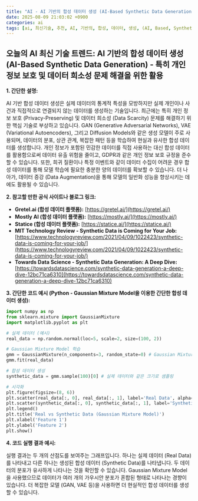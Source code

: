 ```yaml
---
title: "AI - AI 기반의 합성 데이터 생성 (AI-Based Synthetic Data Generation) - 특히 개인 정보 보호 및 데이터 희소성 문제 해결을 위한 활용"
date: 2025-08-09 21:03:02 +0900
categories: ai
tags: [ai, 최신기술, 추천, AI, 기반의, 합성, 데이터, 생성, (AI, Based, Synthetic, Data, Generation), 특히, 개인, 정보, 보호, 희소성, 문제, 해결을, 위한, 활용]
---
```


## 오늘의 AI 최신 기술 트렌드: **AI 기반의 합성 데이터 생성 (AI-Based Synthetic Data Generation) - 특히 개인 정보 보호 및 데이터 희소성 문제 해결을 위한 활용**

**1. 간단한 설명:**

AI 기반 합성 데이터 생성은 실제 데이터의 통계적 특성을 모방하지만 실제 개인이나 사건과 직접적으로 연결되지 않는 데이터를 생성하는 기술입니다.  최근에는 특히 개인 정보 보호 (Privacy-Preserving) 및 데이터 희소성 (Data Scarcity) 문제를 해결하기 위한 핵심 기술로 부상하고 있습니다.  GAN (Generative Adversarial Networks), VAE (Variational Autoencoders), 그리고 Diffusion Models와 같은 생성 모델이 주로 사용되며, 데이터의 분포, 상관 관계, 복잡한 패턴 등을 학습하여 현실과 유사한 합성 데이터를 생성합니다.  개인 정보가 포함된 민감한 데이터를 직접 사용하는 대신 합성 데이터를 활용함으로써 데이터 유출 위험을 줄이고, GDPR과 같은 개인 정보 보호 규정을 준수할 수 있습니다.  또한, 희귀 질환이나 특정 이벤트와 같이 데이터 수집이 어려운 경우 합성 데이터를 통해 모델 학습에 필요한 충분한 양의 데이터를 확보할 수 있습니다.  더 나아가, 데이터 증강 (Data Augmentation)을 통해 모델의 일반화 성능을 향상시키는 데에도 활용될 수 있습니다.

**2. 참고할 만한 공식 사이트나 블로그 링크:**

*   **Gretel.ai (합성 데이터 플랫폼):** [https://gretel.ai/](https://gretel.ai/)
*   **Mostly AI (합성 데이터 플랫폼):** [https://mostly.ai/](https://mostly.ai/)
*   **Statice (합성 데이터 플랫폼):** [https://statice.ai/](https://statice.ai/)
*   **MIT Technology Review - Synthetic Data is Coming for Your Job:** [https://www.technologyreview.com/2021/04/09/1022423/synthetic-data-is-coming-for-your-job/](https://www.technologyreview.com/2021/04/09/1022423/synthetic-data-is-coming-for-your-job/)
*   **Towards Data Science - Synthetic Data Generation: A Deep Dive:** [https://towardsdatascience.com/synthetic-data-generation-a-deep-dive-12bc71ca6310](https://towardsdatascience.com/synthetic-data-generation-a-deep-dive-12bc71ca6310)

**3. 간단한 코드 예시 (Python - Gaussian Mixture Model을 이용한 간단한 합성 데이터 생성):**

```python
import numpy as np
from sklearn.mixture import GaussianMixture
import matplotlib.pyplot as plt

# 실제 데이터 (예시)
real_data = np.random.normal(loc=5, scale=2, size=(100, 2))

# Gaussian Mixture Model 학습
gmm = GaussianMixture(n_components=3, random_state=0) # Gaussian Mixture의 개수 설정
gmm.fit(real_data)

# 합성 데이터 생성
synthetic_data = gmm.sample(100)[0] # 실제 데이터와 같은 크기로 샘플링

# 시각화
plt.figure(figsize=(8, 6))
plt.scatter(real_data[:, 0], real_data[:, 1], label='Real Data', alpha=0.5)
plt.scatter(synthetic_data[:, 0], synthetic_data[:, 1], label='Synthetic Data', alpha=0.5)
plt.legend()
plt.title('Real vs Synthetic Data (Gaussian Mixture Model)')
plt.xlabel('Feature 1')
plt.ylabel('Feature 2')
plt.show()

```

**4. 코드 실행 결과 예시:**

실행 결과는 두 개의 산점도를 보여주는 그래프입니다.  하나는 실제 데이터 (Real Data)를 나타내고 다른 하나는 생성된 합성 데이터 (Synthetic Data)를 나타냅니다. 두 데이터의 분포가 유사하게 나타나는 것을 확인할 수 있습니다.  Gaussian Mixture Model을 사용했으므로 데이터가 여러 개의 가우시안 분포가 혼합된 형태로 나타나는 경향이 있습니다.  더 복잡한 모델 (GAN, VAE 등)을 사용하면 더 현실적인 합성 데이터를 생성할 수 있습니다.

